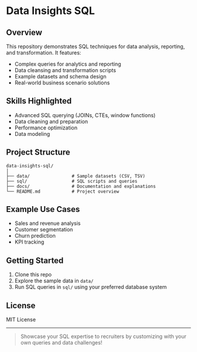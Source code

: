 # Data Insights SQL


## Overview

This repository demonstrates SQL techniques for data analysis, reporting, and transformation. It features:
- Complex queries for analytics and reporting
- Data cleansing and transformation scripts
- Example datasets and schema design
- Real-world business scenario solutions

## Skills Highlighted

- Advanced SQL querying (JOINs, CTEs, window functions)
- Data cleaning and preparation
- Performance optimization
- Data modeling

## Project Structure

```
data-insights-sql/
│
├── data/                # Sample datasets (CSV, TSV)
├── sql/                 # SQL scripts and queries
├── docs/                # Documentation and explanations
└── README.md            # Project overview
```

## Example Use Cases

- Sales and revenue analysis
- Customer segmentation
- Churn prediction
- KPI tracking

## Getting Started

1. Clone this repo
2. Explore the sample data in `data/`
3. Run SQL queries in `sql/` using your preferred database system

## License

MIT License

---

> Showcase your SQL expertise to recruiters by customizing with your own queries and data challenges!

